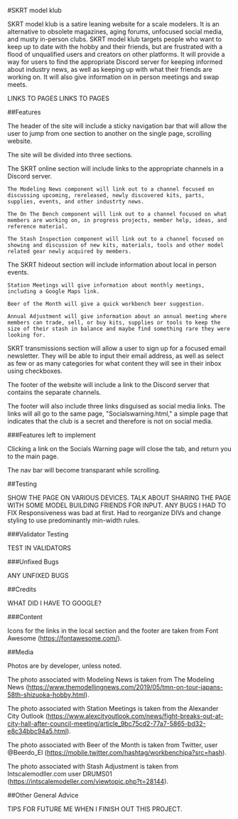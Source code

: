 #SKRT model klub

SKRT model klub is a satire leaning website for a scale modelers. It is an alternative to obsolete magazines, aging forums, unfocused social media, and musty in-person clubs. SKRT model klub targets people who want to keep up to date with the hobby and their friends, but are frustrated with a flood of unqualified users and creators on other platforms. It will provide a way for users to find the appropriate Discord server for keeping informed about industry news, as well as keeping up with what their friends are working on. It will also give information on in person meetings and swap meets.

LINKS TO PAGES
LINKS TO PAGES

##Features

The header of the site will include a sticky navigation bar that will allow the user to jump from one section to another on the single page, scrolling website.

The site will be divided into three sections.

The SKRT online section will include links to the appropriate channels in a Discord server.

    The Modeling News component will link out to a channel focused on discussing upcoming, rereleased, newly discovered kits, parts, supplies, events, and other industrty news.

    The On The Bench component will link out to a channel focused on what members are working on, in progress projects, member help, ideas, and reference material.

    The Stash Inspection component will link out to a channel focused on showing and discussion of new kits, materials, tools and other model related gear newly acquired by members.

The SKRT hideout section will include information about local in person events.

    Station Meetings will give information about monthly meetings, including a Google Maps link.

    Beer of the Month will give a quick workbench beer suggestion.

    Annual Adjustment will give information about an annual meeting where members can trade, sell, or buy kits, supplies or tools to keep the size of their stash in balance and maybe find something rare they were looking for.

SKRT transmissions section will allow a user to sign up for a focused email newsletter. They will be able to input their email address, as well as select as few or as many categories for what content they will see in their inbox using checkboxes.

The footer of the website will include a link to the Discord server that contains the separate channels.

The footer will also include three links disguised as social media links. The links will all go to the same page, "Socialswarning.html," a simple page that indicates that the club is a  secret and therefore is not on social media.

###Features left to implement

Clicking a link on the Socials Warning page will close the tab, and return you to the main page.

The nav bar will become transparant while scrolling.

##Testing

SHOW THE PAGE ON VARIOUS DEVICES.
TALK ABOUT SHARING THE PAGE WITH SOME MODEL BUILDING FRIENDS FOR INPUT.
ANY BUGS I HAD TO FIX
Responsiveness was bad at first. Had to reorganize DIVs and change styling to use predominantly min-width rules.

###Validator Testing

TEST IN VALIDATORS

###Unfixed Bugs

ANY UNFIXED BUGS

##Credits

WHAT DID I HAVE TO GOOGLE?

###Content

Icons for the links in the local section and the footer are taken from Font Awesome (https://fontawesome.com/).

##Media

Photos are by developer, unless noted. 

The photo associated with Modeling News is taken from The Modeling News (https://www.themodellingnews.com/2019/05/tmn-on-tour-japans-58th-shizuoka-hobby.html).

The photo associated with Station Meetings is taken from the Alexander City Outlook (https://www.alexcityoutlook.com/news/fight-breaks-out-at-city-hall-after-council-meeting/article_9bc75cd2-77a7-5865-bd32-e8c34bbc94a5.html).

The photo associated with Beer of the Month is taken from Twitter, user @Beerdo_El (https://mobile.twitter.com/hashtag/workbenchipa?src=hash).

The photo associated with Stash Adjustment is taken from Intscalemodller.com user DRUMS01 (https://intscalemodeller.com/viewtopic.php?t=28144).

##Other General Advice

TIPS FOR FUTURE ME WHEN I FINISH OUT THIS PROJECT.